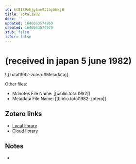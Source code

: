 ```yaml
---
id: kt8189ohjg6ae9t1bybhkj8
title: Total1982
desc: ''
updated: 1646063574969
created: 1646063574970
stub: false
isDir: false
---
```

# (received in japan 5 june 1982)

![[Total1982-zotero#Metadata]]

Other files:
* Mdnotes File Name: [[biblio.total1982]]
* Metadata File Name: [[biblio.total1982-zotero]]

##  Zotero links
* [Local library](zotero://select/items/1_A5HCRR65)
* [Cloud library](http://zotero.org/users/7593438/items/A5HCRR65)

## Notes
- 
